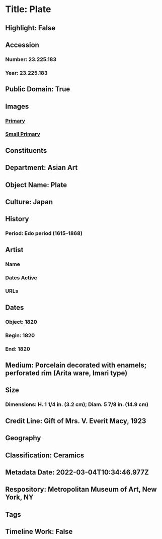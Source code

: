 # Title: Plate
## Highlight: False
## Accession
### Number: 23.225.183
### Year: 23.225.183
## Public Domain: True
## Images
### [Primary](https://images.metmuseum.org/CRDImages/as/original/54729.jpg)
### [Small Primary](https://images.metmuseum.org/CRDImages/as/web-large/54729.jpg)
## Constituents
## Department: Asian Art
## Object Name: Plate
## Culture: Japan
## History
### Period: Edo period (1615–1868)
## Artist
### Name
### Dates Active
### URLs
## Dates
### Object: 1820
### Begin: 1820
### End: 1820
## Medium: Porcelain decorated with enamels; perforated rim (Arita ware, Imari type)
## Size
### Dimensions: H. 1 1/4 in. (3.2 cm); Diam. 5 7/8 in. (14.9 cm)
## Credit Line: Gift of Mrs. V. Everit Macy, 1923
## Geography
## Classification: Ceramics
## Metadata Date: 2022-03-04T10:34:46.977Z
## Respository: Metropolitan Museum of Art, New York, NY
## Tags
## Timeline Work: False